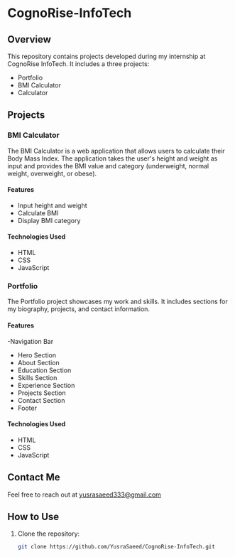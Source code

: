 # CognoRise-InfoTech

## Overview
This repository contains projects developed during my internship at CognoRise InfoTech. It includes a three projects:  
- Portfolio
- BMI Calculator
- Calculator

## Projects

### BMI Calculator
The BMI Calculator is a web application that allows users to calculate their Body Mass Index. The application takes the user's height and weight as input and provides the BMI value and category (underweight, normal weight, overweight, or obese).

#### Features
- Input height and weight
- Calculate BMI
- Display BMI category

#### Technologies Used
- HTML
- CSS
- JavaScript

### Portfolio
The Portfolio project showcases my work and skills. It includes sections for my biography, projects, and contact information.

#### Features
-Navigation Bar
- Hero Section
- About Section
- Education Section
- Skills Section
- Experience Section
- Projects Section
- Contact Section
- Footer

#### Technologies Used
- HTML
- CSS
- JavaScript

## Contact Me
Feel free to reach out at yusrasaeed333@gmail.com

## How to Use
1. Clone the repository:
   ```sh
   git clone https://github.com/YusraSaeed/CognoRise-InfoTech.git

